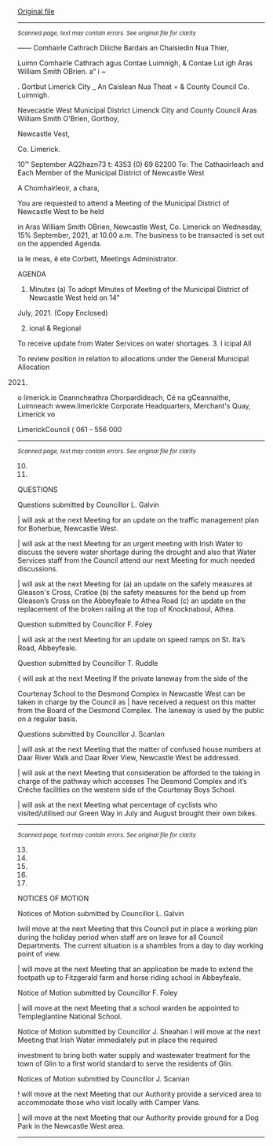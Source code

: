 [Original file](https://www.limerick.ie/sites/default/files/media/documents/2021-09/00-2021-09-15-agenda.pdf)

---
*<small>Scanned page, text may contain errors. See original file for clarity</small>*  

—_—_ Comhairle Cathrach Diiiche Bardais an Chaisiedin Nua Thier,

Luimn Comhairle Cathrach agus Contae Luimnigh,
& Contae Lut igh Aras William Smith OBrien.
a“ i ~

. Gortbut
Limerick City _ An Caislean Nua Theat
= & County Council Co. Luimnigh.

Nevecastle West Municipal District
Limenck City and County Council
Aras William Smith O'Brien,
Gortboy,

Newcastle Vest,

Co. Limerick.

10™ September AQ2hazn73
t: 4353 (0) 69 62200
To: The Cathaoirleach and Each Member of the Municipal District of Newcastle West

A Chomhairleoir, a chara,

You are requested to attend a Meeting of the Municipal District of Newcastle West to be held

in Aras William Smith OBrien, Newcastle West, Co. Limerick on Wednesday, 15% September,
2021, at 10.00 a.m. The business to be transacted is set out on the appended Agenda.

ia le meas, é
ete Corbett,
Meetings Administrator.

AGENDA

1. Minutes
(a) To adopt Minutes of Meeting of the Municipal District of Newcastle West held on 14"

July, 2021.
(Copy Enclosed)

2. ional & Regional

To receive update from Water Services on water shortages.
3. I icipal All

To review position in relation to allocations under the General Municipal Allocation

2021.
o limerick.ie
Ceanncheathra Chorpardideach, Cé na gCeannaithe, Luimneach wwew.limerickte
Corporate Headquarters, Merchant's Quay, Limerick vo

LimerickCouncil
( 061 - 556 000


---
*<small>Scanned page, text may contain errors. See original file for clarity</small>*  

10.

11.

QUESTIONS

Questions submitted by Councillor L. Galvin

| will ask at the next Meeting for an update on the traffic management plan for
Boherbue, Newcastle West.

| will ask at the next Meeting for an urgent meeting with Irish Water to discuss the
severe water shortage during the drought and also that Water Services staff from
the Council attend our next Meeting for much needed discussions.

| will ask at the next Meeting for (a) an update on the safety measures at Gleason's
Cross, Cratloe (b) the safety measures for the bend up from Gleason’s Cross on the
Abbeyfeale to Athea Road (c) an update on the replacement of the broken railing at
the top of Knocknaboul, Athea.

Question submitted by Councillor F. Foley

| will ask at the next Meeting for an update on speed ramps on St. Ita’s Road,
Abbeyfeale.

Question submitted by Councillor T. Ruddle

{ will ask at the next Meeting If the private laneway from the side of the

Courtenay School to the Desmond Complex in Newcastle West can be taken in charge
by the Council as | have received a request on this matter from the Board of the
Desmond Complex. The laneway is used by the public on a regular basis.

Questions submitted by Councillor J. Scanlan

| will ask at the next Meeting that the matter of confused house numbers at Daar
River Walk and Daar River View, Newcastle West be addressed.

| will ask at the next Meeting that consideration be afforded to the taking in charge of
the pathway which accesses The Desmond Complex and it’s Créche facilities on the
western side of the Courtenay Boys School.

| will ask at the next Meeting what percentage of cyclists who visited/utilised our
Green Way in July and August brought their own bikes.


---
*<small>Scanned page, text may contain errors. See original file for clarity</small>*  

13.

14.

15.

16.

17.

NOTICES OF MOTION

Notices of Motion submitted by Councillor L. Galvin

Iwill move at the next Meeting that this Council put in place a working plan during the
holiday period when staff are on leave for all Council Departments. The current
situation is a shambles from a day to day working point of view.

| will move at the next Meeting that an application be made to extend the footpath
up to Fitzgerald farm and horse riding school in Abbeyfeale.

Notice of Motion submitted by Councillor F. Foley

| will move at the next Meeting that a school warden be appointed to
Templeglantine National School.

Notice of Motion submitted by Councillor J. Sheahan
I will move at the next Meeting that Irish Water immediately put in place the required

investment to bring both water supply and wastewater treatment for the town of Glin
to a first world standard to serve the residents of Glin.

Notices of Motion submitted by Councillor J. Scanian

! will move at the next Meeting that our Authority provide a serviced area to
accommodate those who visit locally with Camper Vans.

| will move at the next Meeting that our Authority provide ground for a Dog Park in
the Newcastle West area.


---
